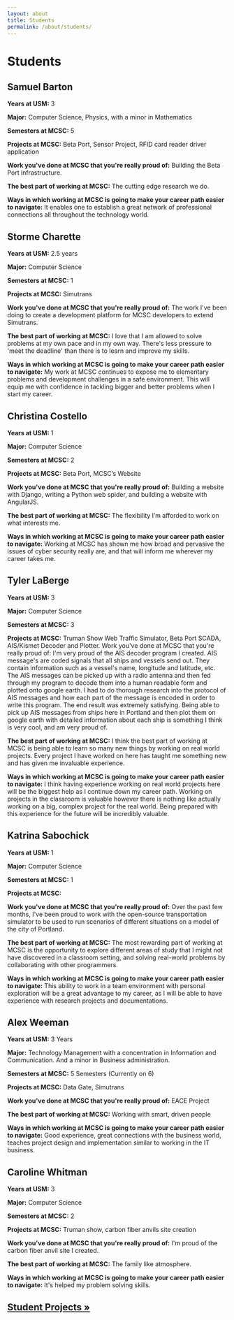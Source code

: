 ```yaml
---
layout: about
title: Students
permalink: /about/students/
---
```

<h1>Students</h1>
<h2>Samuel Barton</h2>

<p><strong>Years at USM:</strong> 3</p>
<p><strong>Major:</strong> Computer Science, Physics, with a minor in Mathematics</p>
<p><strong>Semesters at MCSC:</strong> 5</p>
<p><strong>Projects at MCSC:</strong> Beta Port, Sensor Project, RFID card reader driver application</p>
<p><strong>Work you've done at MCSC that you're really proud of:</strong> Building the Beta Port infrastructure.</p>
<p><strong>The best part of working at MCSC:</strong> The cutting edge research we do.</p>
<p><strong>Ways in which working at MCSC is going to make your career path easier to navigate:</strong> It enables one to establish a great network of professional connections all throughout the technology world.</p>


<h2>Storme Charette</h2>

<p><strong>Years at USM:</strong> 2.5 years</p>
<p><strong>Major:</strong> Computer Science</p>
<p><strong>Semesters at MCSC:</strong> 1</p>
<p><strong>Projects at MCSC:</strong> Simutrans</p>
<p><strong>Work you've done at MCSC that you're really proud of:</strong> The work I've been doing to create a development platform for MCSC developers to extend Simutrans.</p>
<p><strong>The best part of working at MCSC:</strong> I love that I am allowed to solve problems at my own pace and in my own way. There's less pressure to 'meet the deadline' than there is to learn and improve my skills.</p>
<p><strong>Ways in which working at MCSC is going to make your career path easier to navigate:</strong> My work at MCSC continues to expose me to elementary problems and development challenges in a safe environment. This will equip me with confidence in tackling bigger and better problems when I start my career. </p>


<h2>Christina Costello</h2>

<p><strong>Years at USM:</strong> 1</p>
<p><strong>Major:</strong> Computer Science</p>
<p><strong>Semesters at MCSC:</strong> 2</p>
<p><strong>Projects at MCSC:</strong> Beta Port, MCSC’s Website</p>
<p><strong>Work you've done at MCSC that you're really proud of:</strong> Building a website with Django, writing a Python web spider, and building a website with AngularJS.</p>
<p><strong>The best part of working at MCSC:</strong> The flexibility I’m afforded to work on what interests me.</p>
<p><strong>Ways in which working at MCSC is going to make your career path easier to navigate:</strong> Working at MCSC has shown me how broad and pervasive the issues of cyber security really are, and that will inform me wherever my career takes me. </p>


<h2>Tyler LaBerge</h2>

<p><strong>Years at USM:</strong> 3</p>
<p><strong>Major:</strong> Computer Science</p>
<p><strong>Semesters at MCSC:</strong> 3</p>
<p><strong>Projects at MCSC:</strong> Truman Show Web Traffic Simulator, Beta Port SCADA, AIS/Kismet Decoder and Plotter.
Work you've done at MCSC that you're really proud of: I'm very proud of the AIS decoder program I created. AIS message's are coded signals that all ships and vessels send out. They contain information such as a vessel's name, longitude and latitude, etc. The AIS messages can be picked up with a radio antenna and then fed through my program to decode them into a human readable form and plotted onto google earth. I had to do thorough research into the protocol of AIS messages and how each part of the message is encoded in order to write this program. The end result was extremely satisfying. Being able to pick up AIS messages from ships here in Portland and then plot them on google earth with detailed information about each ship is something I think is very cool, and am very proud of.</p>
<p><strong>The best part of working at MCSC:</strong> I think the best part of working at MCSC is being able to learn so many new things by working on real world projects. Every project I have worked on here has taught me something new and has given me invaluable experience.</p>
<p><strong>Ways in which working at MCSC is going to make your career path easier to navigate:</strong> I think having experience working on real world projects here will be the biggest help as I continue down my career path. Working on projects in the classroom is valuable however there is nothing like actually working on a big, complex project for the real world. Being prepared with this experience for the future will be incredibly valuable.</p>


<h2>Katrina Sabochick</h2>

<p><strong>Years at USM:</strong> 1</p>
<p><strong>Major:</strong> Computer Science</p>
<p><strong>Semesters at MCSC:</strong> 1</p>
<p><strong>Projects at MCSC: </strong></p>
<p><strong>Work you've done at MCSC that you're really proud of:</strong> Over the past few months, I've been proud to work with the open-source transportation simulator to be used to run scenarios of different situations on a model of the city of Portland.</p>
<p><strong>The best part of working at MCSC:</strong> The most rewarding part of working at MCSC is the opportunity to explore different areas of study that I might not have discovered in a classroom setting, and solving real-world problems by collaborating with other programmers.</p>
<p><strong>Ways in which working at MCSC is going to make your career path easier to navigate:</strong> This ability to work in a team environment with personal exploration will be a great advantage to my career, as I will be able to have experience with research projects and documentations.</p>


<h2>Alex Weeman</h2>

<p><strong>Years at USM:</strong> 3 Years</p>
<p><strong>Major:</strong> Technology Management with a concentration in Information and Communication. And a minor in Business administration.</p>
<p><strong>Semesters at MCSC:</strong> 5 Semesters (Currently on 6)</p>
<p><strong>Projects at MCSC:</strong> Data Gate, Simutrans</p>
<p><strong>Work you've done at MCSC that you're really proud of:</strong> EACE Project</p>
<p><strong>The best part of working at MCSC:</strong> Working with smart, driven people</p>
<p><strong>Ways in which working at MCSC is going to make your career path easier to navigate:</strong> Good experience, great connections with the business world, teaches project design and implementation similar to working in the IT business.</p>


<h2>Caroline Whitman</h2>

<p><strong>Years at USM:</strong> 3</p>
<p><strong>Major:</strong> Computer Science</p>
<p><strong>Semesters at MCSC:</strong> 2</p>
<p><strong>Projects at MCSC:</strong> Truman show, carbon fiber anvils site creation</p>
<p><strong>Work you've done at MCSC that you're really proud of:</strong> I'm proud of the carbon fiber anvil site I created.
<p><strong>The best part of working at MCSC:</strong> The family like atmosphere.</p>
<p><strong>Ways in which working at MCSC is going to make your career path easier to navigate:</strong> It's helped my problem solving skills. </p>

<h2><a href="http://maine-cyber-security.github.io/what-we-do/student-projects">Student Projects &raquo;</a>


